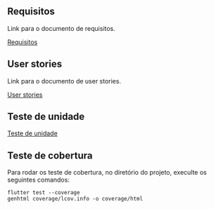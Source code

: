 ## Requisitos
    
Link para o documento de requisitos.

[Requisitos](REQUISITOS.md)

## User stories

Link para o documento de user stories.

[User stories](USER_STORIES.md)

## Teste de unidade

[Teste de unidade](assessoria_energetica/test/assessoria_test.dart)

## Teste de cobertura

Para rodar os teste de cobertura, no diretório do projeto, execulte os seguintes comandos:

```
flutter test --coverage
genhtml coverage/lcov.info -o coverage/html
```
